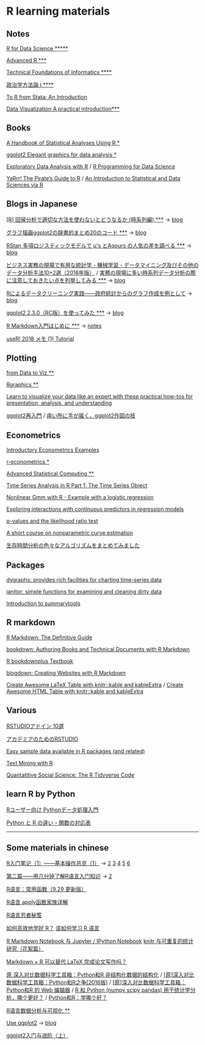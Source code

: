 # R learning materials

## Notes

[R for Data Science *****](http://r4ds.had.co.nz/index.html)

[Advanced R ***](http://adv-r.had.co.nz/)

[Technical Foundations of Informatics ****](https://info201.github.io/)

[政治学方法論 I ****](http://yukiyanai.github.io/jp/classes/rm1/contents/)

[To R from Stata: An Introduction](https://rslbliss.shinyapps.io/R_from_Stata/#section-introduction-to-the-tutorial)

[Data Visualization A practical introduction***](http://socviz.co/index.html#preface)

## Books

[A Handbook of Statistical Analyses Using R *](http://www.ecostat.unical.it/tarsitano/Didattica/LabStat2/Everitt.pdf)

[ggplot2 Elegant graphics for data analysis *](http://moderngraphics11.pbworks.com/f/ggplot2-Book09hWickham.pdf)

[Exploratory Data Analysis with R](https://bookdown.org/rdpeng/exdata/) / [R Programming for Data Science](https://bookdown.org/rdpeng/rprogdatascience/)

[YaRrr! The Pirate’s Guide to R](https://bookdown.org/ndphillips/YaRrr/) / [An Introduction to Statistical and Data Sciences via R](http://moderndive.com/)

## Blogs in Japanese

[[R] 回帰分析で適切な方法を使わないとどうなるか (時系列編) ***](http://ill-identified.hatenablog.com/entry/2015/05/11/221645) → [blog](http://ill-identified.hatenablog.com/archive/category/R)

[グラフ描画ggplot2の辞書的まとめ20のコード ***](https://mrunadon.github.io/ggplot2/) → [blog](https://mrunadon.github.io/)

[RStan 多項ロジスティックモデルで μ's とAqours の人気の差を調べる ***](http://abrahamcow.hatenablog.com/entry/2017/06/24/154902) → [blog]( http://abrahamcow.hatenablog.com/archive/category/R)

[ビジネス実務の現場で有用な統計学・機械学習・データマイニング及びその他のデータ分析手法10+2選（2016年版）](https://tjo.hatenablog.com/entry/2016/03/07/080000) / [実務の現場に多い時系列データ分析の際に注意しておきたい点を列挙してみる  ***](https://tjo.hatenablog.com/entry/2017/09/22/190000) → [blog](https://tjo.hatenablog.com/archive/category/R)

[Rによるデータクリーニング実践――政府統計からのグラフ作成を例として](http://id.fnshr.info/2018/04/23/r-data-cleaning-school/) → [blog](http://id.fnshr.info/category/stats/r/)

[ggplot2 2.3.0（RC版）を使ってみた ***](https://notchained.hatenablog.com/entry/2018/05/27/190740) → [blog](https://notchained.hatenablog.com/archive/category/R)

[R Markdown入門はじめに ***](https://kazutan.github.io/kazutanR/Rmd_intro.html) → [notes](https://kazutan.github.io/kazutanR/index.html)

[useR! 2018 メモ (1) Tutorial](http://hoxo-m.hatenablog.com/entry/2018/07/13/135241)

## Plotting

[from Data to Viz **](https://www.data-to-viz.com/index.html#line)

[Rgraphics **](http://tutorials.iq.harvard.edu/R/Rgraphics/Rgraphics.html)

[Learn to visualize your data like an expert with these practical how-tos for presentation, analysis, and understanding](http://flowingdata.com/category/tutorials/)

[ggplot2再入門](https://speakerdeck.com/yutannihilation/ggplot2zai-ru-men) / [痒い所に手が届く、ggplot2作図の技](https://htmlpreview.github.io/?https://github.com/uribo/talk_180530_ggplot2_tips/blob/master/slide.html)

## Econometrics

[Introductory Econometrics Examples](https://cran.r-project.org/web/packages/wooldridge/vignettes/Introductory-Econometrics-Examples.html)

[r-econometrics *](https://www.r-econometrics.com/)

[Advanced Statistical Computing **](https://bookdown.org/rdpeng/advstatcomp/)

[Time Series Analysis in R Part 1: The Time Series Object](https://datascienceplus.com/time-series-analysis-in-r-part-1-the-time-series-object/)

[Nonlinear Gmm with R - Example with a logistic regression](http://www.brodrigues.co/blog/2013-11-07-gmm-with-rmd/)

[Exploring interactions with continuous predictors in regression models](https://cran.r-project.org/web/packages/jtools/vignettes/interactions.html)

[p-values and the likelihood ratio test](http://www.ling.uni-potsdam.de/~vasishth/slog/pvallike.html)

[A short course on nonparametric curve estimation](https://bookdown.org/egarpor/nonpar-eafit/)

[生存時間分析の色々なアルゴリズムをまとめてみました](https://qiita.com/saltcooky/items/409329485be499a5b270)

## Packages

[dygraphs: provides rich facilities for charting time-series data](https://rstudio.github.io/dygraphs/index.html)

[janitor: simple functions for examining and cleaning dirty data](http://sfirke.github.io/janitor/)

[Introduction to summarytools](https://cran.r-project.org/web/packages/summarytools/vignettes/Introduction.html)

## R markdown

[R Markdown: The Definitive Guide](https://bookdown.org/yihui/rmarkdown/)

[bookdown: Authoring Books and Technical Documents with R Markdown](https://bookdown.org/yihui/bookdown/) 

[R bookdownplus Textbook](https://bookdown.org/baydap/bookdownplus/)

[blogdown: Creating Websites with R Markdown](https://bookdown.org/yihui/blogdown/)

[Create Awesome LaTeX Table with knitr::kable and kableExtra](http://haozhu233.github.io/kableExtra/awesome_table_in_pdf.pdf) / [Create Awesome HTML Table with knitr::kable and kableExtra](https://cran.r-project.org/web/packages/kableExtra/vignettes/awesome_table_in_html.html)

## Various

[RSTUDIOアドイン 10選](http://blog.hoxo-m.com/2017/05/10/rstudio_addins_selections/)

[アカデミアのためのRSTUDIO](https://ytake2.github.io/create.manuscript/RStudio_for_Academia.html)

[Easy sample data available in R packages (and related)](https://gist.github.com/zross/6f1b1569512be06f5fb571cc425202bc)

[Text Mining with R](https://www.tidytextmining.com/)

[Quantatitive Social Science: The R Tidyverse Code](https://jrnold.github.io/qss-tidy/)

## learn R by Python

[Rユーザー向け Pythonデータ処理入門](https://qiita.com/takaiyuk/items/4cb1708a3f886b3d2043)

[Python と R の違い・関数の対応表](https://pythondatascience.plavox.info/python%E3%81%A8r%E3%81%AE%E9%81%95%E3%81%84)


---
## Some materials in chinese

[R入门笔记（1）——基本操作总览（1）](https://zhuanlan.zhihu.com/p/28384445) → [2](https://zhuanlan.zhihu.com/p/28400693) [3](https://zhuanlan.zhihu.com/p/28470207) [4](https://zhuanlan.zhihu.com/p/28845574) [5](https://zhuanlan.zhihu.com/p/28879551) [6](https://zhuanlan.zhihu.com/p/29028260)

[第二篇——用几分钟了解R语言入门知识](https://zhuanlan.zhihu.com/p/21576354) → [2](https://zhuanlan.zhihu.com/p/21597713)

[R语言：常用函数（9.29 更新版）](https://www.douban.com/note/276185286/)

[R语言 apply函数家族详解](https://blog.csdn.net/u012730840/article/details/39052423)

[R语言忍者秘笈](https://bookdown.org/yihui/r-ninja/)

[如何高效地学好 R？](https://www.zhihu.com/question/22960102/answer/29618585) [该如何学习 R 语言](https://www.zhihu.com/question/21654166)

[R Markdown Notebook 与 Jupyter / IPython Notebook](https://yihui.name/cn/2017/06/notebooks/#fn:-1) [knitr 与可重复的统计研究（花絮篇）](https://cosx.org/2012/06/reproducible-research-with-knitr)

[Markdown + R 可以替代 LaTeX 完成论文写作吗？](https://www.zhihu.com/question/22420173)

[原 深入对比数据科学工具箱：Python和R 非结构化数据的结构化](https://segmentfault.com/a/1190000005750424) / [[原]深入对比数据科学工具箱：Python和R之争[2016版]](https://segmentfault.com/a/1190000006192305) / [[原]深入对比数据科学工具箱：Python和R 的 Web 编辑器](https://segmentfault.com/a/1190000004621068#articleHeader10) / [R 和 Python (numpy scipy pandas) 用于统计学分析，哪个更好？](https://www.zhihu.com/question/20388507) / [Python和R：学哪个好？](https://segmentfault.com/a/1190000012198909)

[R语言数据分析与可视化 **](https://zhuanlan.zhihu.com/EasyCharts-R)

[Use ggplot2](https://guangchuangyu.github.io/cn/2014/05/use-ggplot2/) → [blog](https://guangchuangyu.github.io/cn/tags/ggplot2/page/6/)

[ggplot2入门与进阶（上）](http://www.cellyse.com/how_to_use_gggplot2_part1/)
